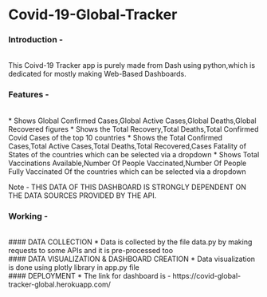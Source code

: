 # Covid-19-Global-Tracker

### Introduction - 
<br>
This Coivd-19 Tracker app is purely made from Dash using python,which is dedicated for mostly making Web-Based Dashboards.

### Features - 
<br>
* Shows Global Confirmed Cases,Global Active Cases,Global Deaths,Global Recovered figures
* Shows the Total Recovery,Total Deaths,Total Confirmed Covid Cases of the top 10 countries
* Shows the Total Confirmed Cases,Total Active Cases,Total Deaths,Total Recovered,Cases Fatality of States of the countries which can  be selected via a dropdown
* Shows Total Vaccinations Available,Number Of People Vaccinated,Number Of People Fully Vaccinated Of the countries which can be selected via a dropdown

Note - THIS DATA OF THIS DASHBOARD IS STRONGLY DEPENDENT ON THE DATA SOURCES PROVIDED BY THE API.

### Working - 
<br>
#### DATA COLLECTION
* Data is collected by the file data.py by making requests to some APIs and it is pre-processed too
<br>
#### DATA VISUALIZATION & DASHBOARD CREATION
* Data visualization is done using plotly library in app.py file
<br>
#### DEPLOYMENT
* The link for dashboard is - https://covid-global-tracker-global.herokuapp.com/
